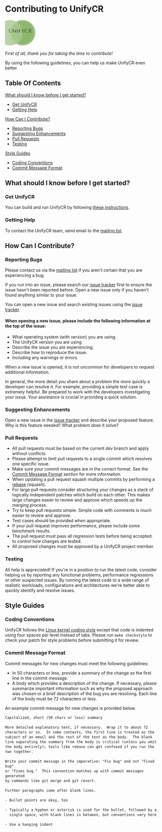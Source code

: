 # Contributing to UnifyCR
<img src="https://github.com/LLNL/UnifyCR/blob/master/docs/unify-logo.png" width="100" height="85"/>

*First of all, thank you for taking the time to contribute!*

By using the following guidelines, you can help us make UnifyCR even
better.

## Table Of Contents
[What should I know before I get started?](#what-should-i-know-before-i-get-started)

  * [Get UnifyCR](#get-unifycr)
  * [Getting Help](#getting-help)

[How Can I Contribute?](#how-can-i-contribute)

  * [Reporting Bugs](#reporting-bugs)
  * [Suggesting Enhancements](#suggesting-enhancements)
  * [Pull Requests](#pull-requests)
  * [Testing](#testing)

[Style Guides](#style-guides)

  * [Coding Conventions](#coding-conventions)
  * [Commit Message Format](#commit-message-format)

## What should I know before I get started?

### Get UnifyCR
You can build and run UnifyCR by following [these
instructions](https://github.com/LLNL/UnifyCR/blob/dev/README.md).

### Getting Help
To contact the UnifyCR team, send email to the
[mailing list](mailto:ecp-unifycr@exascaleproject.org).

## How Can I Contribute?

### Reporting Bugs
Please contact us via the [mailing
list](mailto:ecp-unifycr@exascaleproject.org) if you aren't
certain that you are experiencing a bug.

If you run into an issue, please search our [issue
tracker](https://github.com/LLNL/UnifyCR/issues) first to ensure the
issue hasn't been reported before. Open a new issue only if you haven't
found anything similar to your issue.

You can open a new issue and search existing issues using the
[issue tracker](https://github.com/LLNL/UnifyCR/issues).

#### When opening a new issue, please include the following information at the top of the issue:
* What operating system (with version) you are using.
* The UnifyCR version you are using
* Describe the issue you are experiencing.
* Describe how to reproduce the issue.
* Including any warnings or errors.

When a new issue is opened, it is not uncommon for developers to request
additional information.

In general, the more detail you share about a problem the more quickly a
developer can resolve it. For example, providing a simple test case is
extremely helpful.  Be prepared to work with the developers investigating
your issue. Your assistance is crucial in providing a quick solution.

### Suggesting Enhancements

Open a new issue in the [issue tracker](https://github.com/LLNL/UnifyCR/issues) and
describe your proposed feature.  Why is this feature needed?  What problem does it solve?

### Pull Requests
* All pull requests must be based on the current *dev* branch and apply
without conflicts.
* Please attempt to limit pull requests to a single commit which resolves
one specific issue.
* Make sure your commit messages are in the correct format. See the
[Commit Message Format](#commit-message-format) section for more information.
* When updating a pull request squash multiple commits by performing a
[rebase](https://git-scm.com/docs/git-rebase) (squash).
* For large pull requests consider structuring your changes as a stack of
logically independent patches which build on each other.  This makes large
changes easier to review and approve which speeds up the merging process.
* Try to keep pull requests simple. Simple code with comments is much easier
to review and approve.
* Test cases should be provided when appropriate.
* If your pull request improves performance, please include some benchmark results.
* The pull request must pass all regression tests before
being accepted.
to control how changes are tested.
* All proposed changes must be approved by a UnifyCR project member.

### Testing
All help is appreciated! If you're in a position to run the latest code,
consider helping us by reporting any functional problems, performance
regressions or other suspected issues. By running the latest code to a wide
range of realistic workloads, configurations and architectures we're better
able to quickly identify and resolve issues.

## Style Guides

### Coding Conventions
UnifyCR follows the [Linux kernel coding
style](https://www.kernel.org/doc/html/latest/process/coding-style.html)
except that code is indented using four spaces per level instead of tabs. Please
run `make checkstyle` to check your patch for style problems before submitting
it for review.

### Commit Message Format
Commit messages for new changes must meet the following guidelines:
* In 50 characters or less, provide a summary of the change as the
first line in the commit message.
* A body which provides a description of the change. If necessary,
please summarize important information such as why the proposed
approach was chosen or a brief description of the bug you are resolving.
Each line of the body must be 72 characters or less.

An example commit message for new changes is provided below.

```
Capitalized, short (50 chars or less) summary

More detailed explanatory text, if necessary.  Wrap it to about 72
characters or so.  In some contexts, the first line is treated as the
subject of an email and the rest of the text as the body.  The blank
line separating the summary from the body is critical (unless you omit
the body entirely); tools like rebase can get confused if you run the
two together.

Write your commit message in the imperative: "Fix bug" and not "Fixed bug"
or "Fixes bug."  This convention matches up with commit messages generated
by commands like git merge and git revert.

Further paragraphs come after blank lines.

- Bullet points are okay, too

- Typically a hyphen or asterisk is used for the bullet, followed by a
  single space, with blank lines in between, but conventions vary here

- Use a hanging indent

```
